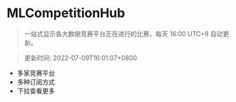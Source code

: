 # MLCompetitionHub

> 一站式显示各大数据竞赛平台正在进行的比赛，每天 16:00 UTC+8 自动更新。
  
> 更新时间: 2022-07-09T16:01:07+0800 

* 多家竞赛平台
* 多种订阅方式
* 下拉查看更多